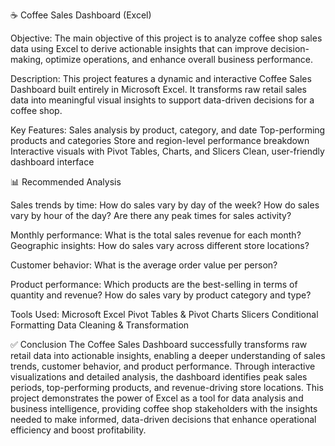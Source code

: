 ☕ Coffee Sales Dashboard (Excel)

Objective:
The main objective of this project is to analyze coffee shop sales data using Excel to derive actionable insights that can improve decision-making, optimize operations, and enhance overall business performance.

Description:
This project features a dynamic and interactive Coffee Sales Dashboard built entirely in Microsoft Excel. It transforms raw retail sales data into meaningful visual insights to support data-driven decisions for a coffee shop.

Key Features:
Sales analysis by product, category, and date
Top-performing products and categories
Store and region-level performance breakdown
Interactive visuals with Pivot Tables, Charts, and Slicers
Clean, user-friendly dashboard interface

📊 Recommended Analysis

Sales trends by time:
How do sales vary by day of the week?
How do sales vary by hour of the day?
Are there any peak times for sales activity?

Monthly performance:
What is the total sales revenue for each month?
Geographic insights:
How do sales vary across different store locations?

Customer behavior:
What is the average order value per person?

Product performance:
Which products are the best-selling in terms of quantity and revenue?
How do sales vary by product category and type?

Tools Used:
Microsoft Excel
Pivot Tables & Pivot Charts
Slicers
Conditional Formatting
Data Cleaning & Transformation

✅ Conclusion
The Coffee Sales Dashboard successfully transforms raw retail data into actionable insights, enabling a deeper understanding of sales trends, customer behavior, and product performance. Through interactive visualizations and detailed analysis, the dashboard identifies peak sales periods, top-performing products, and revenue-driving store locations. This project demonstrates the power of Excel as a tool for data analysis and business intelligence, providing coffee shop stakeholders with the insights needed to make informed, data-driven decisions that enhance operational efficiency and boost profitability.
